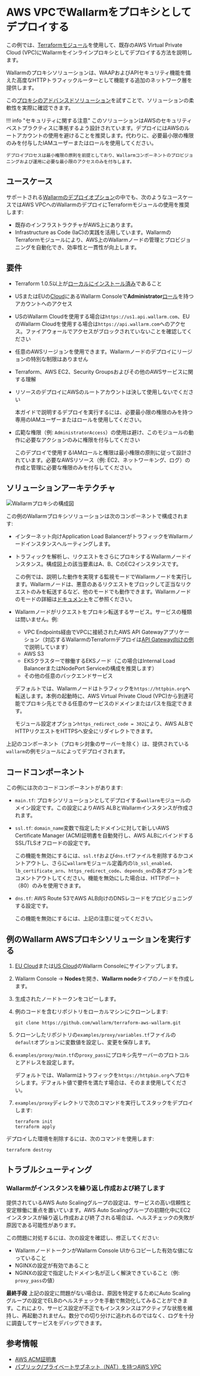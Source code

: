 # AWS VPCでWallarmをプロキシとしてデプロイする

この例では、[Terraformモジュール](https://registry.terraform.io/modules/wallarm/wallarm/aws/)を使用して、既存のAWS Virtual Private Cloud (VPC)にWallarmをインラインプロキシとしてデプロイする方法を説明します。

Wallarmのプロキシソリューションは、WAAPおよびAPIセキュリティ機能を備えた高度なHTTPトラフィックルーターとして機能する追加のネットワーク層を提供します。

この[プロキシのアドバンスドソリューション](https://github.com/wallarm/terraform-aws-wallarm/tree/main/examples/advanced)を試すことで、ソリューションの柔軟性を実際に確認できます。

!!! info "セキュリティに関する注意"
    このソリューションはAWSのセキュリティベストプラクティスに準拠するよう設計されています。デプロイにはAWSのルートアカウントの使用を避けることを推奨します。代わりに、必要最小限の権限のみを付与したIAMユーザーまたはロールを使用してください。
    
    デプロイプロセスは最小権限の原則を前提としており、Wallarmコンポーネントのプロビジョニングおよび運用に必要な最小限のアクセスのみを付与します。

## ユースケース

サポートされる[Wallarmのデプロイオプション](https://docs.wallarm.com/installation/supported-deployment-options)の中でも、次のようなユースケースではAWS VPCへのWallarmのデプロイにTerraformモジュールの使用を推奨します:

* 既存のインフラストラクチャがAWS上にあります。
* Infrastructure as Code (IaC)の実践を活用しています。WallarmのTerraformモジュールにより、AWS上のWallarmノードの管理とプロビジョニングを自動化でき、効率性と一貫性が向上します。

## 要件

* Terraform 1.0.5以上が[ローカルにインストール済み](https://learn.hashicorp.com/tutorials/terraform/install-cli)であること
* USまたはEUの[Cloud](https://docs.wallarm.com/about-wallarm/overview/#cloud)にあるWallarm Consoleで**Administrator**[ロール](https://docs.wallarm.com/user-guides/settings/users/#user-roles)を持つアカウントへのアクセス
* USのWallarm Cloudを使用する場合は`https://us1.api.wallarm.com`、EUのWallarm Cloudを使用する場合は`https://api.wallarm.com`へのアクセス。ファイアウォールでアクセスがブロックされていないことを確認してください
* 任意のAWSリージョンを使用できます。Wallarmノードのデプロイにリージョンの特別な制限はありません
* Terraform、AWS EC2、Security Groupsおよびその他のAWSサービスに関する理解
* リソースのデプロイにAWSのルートアカウントは決して使用しないでください

    本ガイドで説明するデプロイを実行するには、必要最小限の権限のみを持つ専用のIAMユーザーまたはロールを使用してください。
* 広範な権限（例: `AdministratorAccess`）の使用は避け、このモジュールの動作に必要なアクションのみに権限を付与してください

    このデプロイで使用するIAMロールと権限は最小権限の原則に従って設計されています。必要なAWSリソース（例: EC2、ネットワーキング、ログ）の作成と管理に必要な権限のみを付与してください。

## ソリューションアーキテクチャ

![Wallarmプロキシの構成図](https://github.com/wallarm/terraform-aws-wallarm/blob/main/images/wallarm-as-proxy.png?raw=true)

この例のWallarmプロキシソリューションは次のコンポーネントで構成されます:

* インターネット向けApplication Load BalancerがトラフィックをWallarmノードインスタンスへルーティングします。
* トラフィックを解析し、リクエストをさらにプロキシするWallarmノードインスタンス。構成図上の該当要素はA、B、CのEC2インスタンスです。

    この例では、説明した動作を実現する監視モードでWallarmノードを実行します。Wallarmノードは、悪意のあるリクエストをブロックして正当なリクエストのみを転送するなど、他のモードでも動作できます。Wallarmノードのモードの詳細は[ドキュメント](https://docs.wallarm.com/admin-en/configure-wallarm-mode/)をご参照ください。
* Wallarmノードがリクエストをプロキシ転送するサービス。サービスの種類は問いません。例:

    * VPC Endpoints経由でVPCに接続されたAWS API Gatewayアプリケーション（対応するWallarmのTerraformデプロイは[API Gateway向けの例](https://github.com/wallarm/terraform-aws-wallarm/tree/main/examples/apigateway)で説明しています）
    * AWS S3
    * EKSクラスターで稼働するEKSノード（この場合はInternal Load BalancerまたはNodePort Serviceの構成を推奨します）
    * その他の任意のバックエンドサービス

    デフォルトでは、Wallarmノードはトラフィックを`https://httpbin.org`へ転送します。本例の起動時に、AWS Virtual Private Cloud (VPC)から到達可能でプロキシ先とできる任意のサービスのドメインまたはパスを指定できます。

    モジュール設定オプション`https_redirect_code = 302`により、AWS ALBでHTTPリクエストをHTTPSへ安全にリダイレクトできます。

上記のコンポーネント（プロキシ対象のサーバーを除く）は、提供されている`wallarm`の例モジュールによってデプロイされます。

## コードコンポーネント

この例には次のコードコンポーネントがあります:

* `main.tf`: プロキシソリューションとしてデプロイする`wallarm`モジュールのメイン設定です。この設定によりAWS ALBとWallarmインスタンスが作成されます。
* `ssl.tf`: `domain_name`変数で指定したドメインに対して新しいAWS Certificate Manager (ACM)証明書を自動発行し、AWS ALBにバインドするSSL/TLSオフロードの設定です。

    この機能を無効にするには、`ssl.tf`および`dns.tf`ファイルを削除するかコメントアウトし、さらに`wallarm`モジュール定義内の`lb_ssl_enabled`、`lb_certificate_arn`、`https_redirect_code`、`depends_on`の各オプションをコメントアウトしてください。機能を無効にした場合は、HTTPポート（80）のみを使用できます。
* `dns.tf`: AWS Route 53でAWS ALB向けのDNSレコードをプロビジョニングする設定です。

    この機能を無効にするには、上記の注意に従ってください。

## 例のWallarm AWSプロキシソリューションを実行する

1. [EU Cloud](https://my.wallarm.com/nodes)または[US Cloud](https://us1.my.wallarm.com/nodes)のWallarm Consoleにサインアップします。
1. Wallarm Console → **Nodes**を開き、**Wallarm node**タイプのノードを作成します。
1. 生成されたノードトークンをコピーします。
1. 例のコードを含むリポジトリをローカルマシンにクローンします:

    ```
    git clone https://github.com/wallarm/terraform-aws-wallarm.git
    ```
1. クローンしたリポジトリの`examples/proxy/variables.tf`ファイルの`default`オプションに変数値を設定し、変更を保存します。
1. `examples/proxy/main.tf`の`proxy_pass`にプロキシ先サーバーのプロトコルとアドレスを設定します。

    デフォルトでは、Wallarmはトラフィックを`https://httpbin.org`へプロキシします。デフォルト値で要件を満たす場合は、そのまま使用してください。
1. `examples/proxy`ディレクトリで次のコマンドを実行してスタックをデプロイします:

    ```
    terraform init
    terraform apply
    ```

デプロイした環境を削除するには、次のコマンドを使用します:

```
terraform destroy
```

## トラブルシューティング

### Wallarmがインスタンスを繰り返し作成および終了します

提供されているAWS Auto Scalingグループの設定は、サービスの高い信頼性と安定稼働に重点を置いています。AWS Auto Scalingグループの初期化中にEC2インスタンスが繰り返し作成および終了される場合は、ヘルスチェックの失敗が原因である可能性があります。

この問題に対処するには、次の設定を確認し、修正してください:

* WallarmノードトークンがWallarm Console UIからコピーした有効な値になっていること
* NGINXの設定が有効であること
* NGINXの設定で指定したドメイン名が正しく解決できていること（例: `proxy_pass`の値）

**最終手段** 上記の設定に問題がない場合は、原因を特定するためにAuto Scalingグループの設定でELBのヘルスチェックを手動で無効化してみることができます。これにより、サービス設定が不正でもインスタンスはアクティブな状態を維持し、再起動されません。数分での切り分けに追われるのではなく、ログを十分に調査してサービスをデバッグできます。

## 参考情報

* [AWS ACM証明書](https://docs.aws.amazon.com/acm/latest/userguide/gs.html)
* [パブリック/プライベートサブネット（NAT）を持つAWS VPC](https://docs.aws.amazon.com/vpc/latest/userguide/VPC_Scenario2.html)